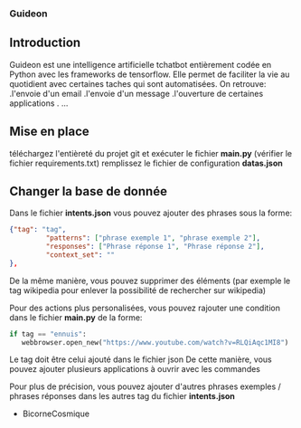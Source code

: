 ### Guideon

## Introduction

Guideon est une intelligence artificielle tchatbot entièrement codée en Python avec les frameworks de tensorflow. Elle permet de faciliter la vie au quotidient avec certaines taches qui sont automatisées.
On retrouve:
.l'envoie d'un email
.l'envoie d'un message
.l'ouverture de certaines applications
. ...

## Mise en place

téléchargez l'entièreté du projet git et exécuter le fichier **main.py** (vérifier le fichier requirements.txt)
remplissez le fichier de configuration **datas.json**

## Changer la base de donnée

Dans le fichier **intents.json** vous pouvez ajouter des phrases sous la forme:
```json
{"tag": "tag",
         "patterns": ["phrase exemple 1", "phrase exemple 2"],
         "responses": ["Phrase réponse 1", "Phrase réponse 2"],
         "context_set": ""
},
```
De la même manière, vous pouvez supprimer des éléments (par exemple le tag wikipedia pour enlever la possibilité de rechercher sur wikipedia)

Pour des actions plus personalisées, vous pouvez rajouter une condition dans le fichier **main.py** de la forme:
```py
if tag == "ennuis":
   webbrowser.open_new("https://www.youtube.com/watch?v=RLQiAqc1MI8")
```
Le tag doit être celui ajouté dans le fichier json
De cette manière, vous pouvez ajouter plusieurs applications à ouvrir avec les commandes

Pour plus de précision, vous pouvez ajouter d'autres phrases exemples / phrases réponses dans les autres tag du fichier **intents.json**

- BicorneCosmique